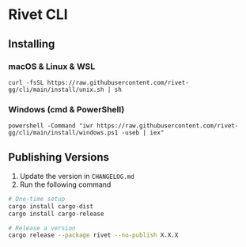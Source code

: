 # Rivet CLI

## Installing

### macOS & Linux & WSL

```
curl -fsSL https://raw.githubusercontent.com/rivet-gg/cli/main/install/unix.sh | sh
```

### Windows (cmd & PowerShell)

```
powershell -Command "iwr https://raw.githubusercontent.com/rivet-gg/cli/main/install/windows.ps1 -useb | iex"
```

## Publishing Versions


1. Update the version in `CHANGELOG.md`
2. Run the following command

```bash
# One-time setup
cargo install cargo-dist
cargo install cargo-release

# Release a version
cargo release --package rivet --no-publish X.X.X
```


